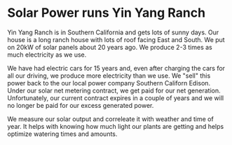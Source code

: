 # Solar Power runs Yin Yang Ranch

Yin Yang Ranch is in Southern California and gets lots of sunny days. Our house
is a long ranch house with lots of roof facing East and South. We put on 20kW of
solar panels about 20 years ago. We produce 2-3 times as much electricity as we 
use. 

We have had electric cars for 15 years and, even after charging the cars for all
our driving, we produce more electricity than we use. We "sell" this power back
to the our local power company Southern Californ Edison. Under our solar 
net metering contract, we get paid for our net generation. Unfortunately, our
current contract expires in a couple of years and we will no longer be paid for 
our excess generated power. 

We measure our solar output and correleate it with weather and time of year. 
It helps with knowing how much light our plants are getting and helps
optimize watering times and amounts.